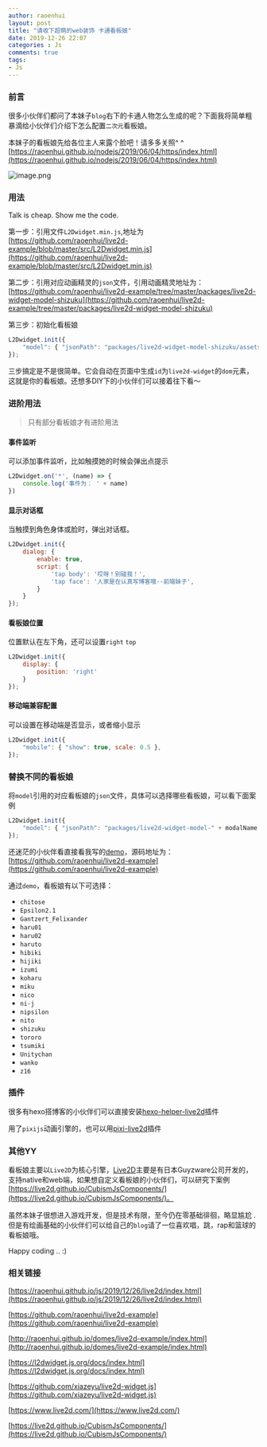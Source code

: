 ```yaml
---
author: raoenhui
layout: post
title: "请收下超萌的web装饰 卡通看板娘"
date: 2019-12-26 22:07
categories : Js
comments: true
tags:
- Js
---
```


### 前言

很多小伙伴们都问了本妹子`blog`右下的卡通人物怎么生成的呢？下面我将简单粗暴滴给小伙伴们介绍下怎么配置`二次元`看板娘。

本妹子的看板娘先给各位主人来露个脸吧！请多多关照^ ^
[https://raoenhui.github.io/nodejs/2019/06/04/https/index.html](https://raoenhui.github.io/nodejs/2019/06/04/https/index.html)

![image.png](https://raoenhui.github.io/images/191226/1.jpg)

### 用法

Talk is cheap. Show me the code.

第一步：引用文件`L2Dwidget.min.js`,地址为[https://github.com/raoenhui/live2d-example/blob/master/src/L2Dwidget.min.js](https://github.com/raoenhui/live2d-example/blob/master/src/L2Dwidget.min.js)

第二步：引用对应动画精灵的`json`文件，引用动画精灵地址为：[https://github.com/raoenhui/live2d-example/tree/master/packages/live2d-widget-model-shizuku](https://github.com/raoenhui/live2d-example/tree/master/packages/live2d-widget-model-shizuku)

第三步：初始化看板娘
```javascript
L2Dwidget.init({
    "model": { "jsonPath": "packages/live2d-widget-model-shizuku/assets/shizuku.model.json" }
});
```
三步搞定是不是很简单。它会自动在页面中生成`id`为`live2d-widget`的`dom`元素，这就是你的看板娘。还想多DIY下的小伙伴们可以接着往下看～

### 进阶用法

> 只有部分看板娘才有进阶用法

#### 事件监听

可以添加事件监听，比如触摸她的时候会弹出点提示
```javascript
L2Dwidget.on('*', (name) => {
    console.log('事件为： ' + name)
})
```
#### 显示对话框

当触摸到角色身体或脸时，弹出对话框。
```javascript
L2Dwidget.init({
    dialog: {
        enable: true,
        script: {
            'tap body': '哎呀！别碰我！',
            'tap face': '人家是在认真写博客哦--前端妹子',
        }
    }
});
```
#### 看板娘位置

位置默认在左下角，还可以设置`right` `top`
```javascript
L2Dwidget.init({
    display: {
        position: 'right'
    }
});
```
#### 移动端兼容配置

可以设置在移动端是否显示，或者缩小显示
```javascript
L2Dwidget.init({
    "mobile": { "show": true, scale: 0.5 },
});
```

### 替换不同的看板娘

将`model`引用的对应看板娘的`json`文件，具体可以选择哪些看板娘，可以看下面案例
```javascript
L2Dwidget.init({
    "model": { "jsonPath": "packages/live2d-widget-model-" + modalName + "/assets/" + selectId + ".model.json" }
});
```

还迷茫的小伙伴看直接看我写的[demo](http://raoenhui.github.io/domes/live2d-example/index.html)，源码地址为：[https://github.com/raoenhui/live2d-example](https://github.com/raoenhui/live2d-example)

通过`demo`，看板娘有以下可选择：
  - `chitose`
  - `Epsilon2.1`
  - `Gantzert_Felixander`
  - `haru01`
  - `haru02`
  - `haruto`
  - `hibiki`
  - `hijiki`
  - `izumi`
  - `koharu`
  - `miku`
  - `nico`
  - `ni-j`
  - `nipsilon`
  - `nito`
  - `shizuku`
  - `tororo`
  - `tsumiki`
  - `Unitychan`
  - `wanko`
  - `z16`

### 插件

很多有hexo搭博客的小伙伴们可以直接安装[hexo-helper-live2d](https://github.com/EYHN/hexo-helper-live2d)插件

用了`pixijs`动画引擎的，也可以用[pixi-live2d](https://github.com/avgjs/pixi-live2d)插件

### 其他YY

看板娘主要以`Live2D`为核心引擎，[Live2D](https://live2d.github.io/)主要是有日本Guyzware公司开发的，支持native和web端，如果想自定义看板娘的小伙伴们，可以研究下案例[https://live2d.github.io/CubismJsComponents/](https://live2d.github.io/CubismJsComponents/)。

虽然本妹子很想进入游戏开发，但是技术有限，至今仍在零基础徘徊，略显尴尬 .但是有绘画基础的小伙伴们可以给自己的`blog`请了一位喜欢唱，跳，rap和篮球的看板娘哦。


Happy coding .. :)

### 相关链接

[https://raoenhui.github.io/js/2019/12/26/live2d/index.html](https://raoenhui.github.io/js/2019/12/26/live2d/index.html)

[https://github.com/raoenhui/live2d-example](https://github.com/raoenhui/live2d-example)

[http://raoenhui.github.io/domes/live2d-example/index.html](http://raoenhui.github.io/domes/live2d-example/index.html)

[https://l2dwidget.js.org/docs/index.html](https://l2dwidget.js.org/docs/index.html)

[https://github.com/xiazeyu/live2d-widget.js](https://github.com/xiazeyu/live2d-widget.js)

[https://www.live2d.com/](https://www.live2d.com/)

[https://live2d.github.io/CubismJsComponents/](https://live2d.github.io/CubismJsComponents/)


